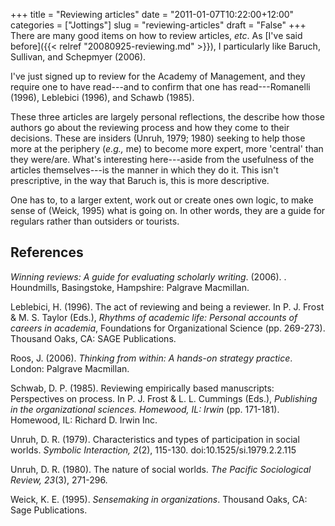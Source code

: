 +++
title = "Reviewing articles"
date = "2011-01-07T10:22:00+12:00"
categories = ["Jottings"]
slug = "reviewing-articles"
draft = "False"
+++
There are many good items on how to review articles, _etc_. As [I've
said before]({{< relref "20080925-reviewing.md" >}}), I
particularly like Baruch, Sullivan, and Schepmyer (2006).

I've just signed up to review for the Academy of Management, and they
require one to have read---and to confirm that one has read---Romanelli
(1996), Leblebici (1996), and Schawb (1985).

These three articles are largely personal reflections, the describe how
those authors go about the reviewing process and how they come to their
decisions. These are insiders (Unruh, 1979; 1980) seeking to help those
more at the periphery (_e.g.,_ me) to become more expert, more 'central'
than they were/are. What's interesting here---aside from the usefulness
of the articles themselves---is the manner in which they do it. This
isn't prescriptive, in the way that Baruch is, this is more
descriptive.

One has to, to a larger extent, work out or create ones own logic, to
make sense of (Weick, 1995) what is going on. In other words, they are
a guide for regulars rather than outsiders or tourists.

## References

_Winning reviews: A guide for evaluating scholarly writing_. (2006). .
Houndmills, Basingstoke, Hampshire: Palgrave Macmillan. 

Leblebici, H. (1996). The act of reviewing and being a reviewer. In P.  J.
Frost & M. S. Taylor (Eds.), _Rhythms of academic life: Personal accounts of
careers in academia_, Foundations for Organizational Science (pp. 269-273).
Thousand Oaks, CA: SAGE Publications. 

Roos, J. (2006). _Thinking from within: A hands-on strategy practice_. London:
Palgrave Macmillan. 

Schwab, D. P. (1985). Reviewing empirically based manuscripts: Perspectives on
process. In P. J. Frost & L. L. Cummings (Eds.), _Publishing in the
organizational sciences.  Homewood, IL: Irwin_ (pp. 171-181). Homewood, IL:
Richard D.  Irwin Inc. 

Unruh, D. R. (1979). Characteristics and types of participation in social
worlds. _Symbolic Interaction, 2_(2), 115-130.  doi:10.1525/si.1979.2.2.115

Unruh, D. R. (1980). The nature of social worlds.  _The Pacific Sociological
Review, 23_(3), 271-296. 

Weick, K. E. (1995). _Sensemaking in organizations_. Thousand Oaks, CA: Sage
Publications. 

